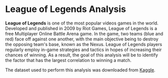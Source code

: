 # League of Legends Analysis

**League of Legends** is one of the most popular videos games in the world. Developed and published in 2009 by Riot Games, League of Legends is a free Multiplayer Online Battle Arena game. In the game, two teams (blue and red) face off against one another, with the main objective being to destroy the opposing team's base, known as the Nexus. League of Legends players regularly employ in-game strategies and tactics in hopes of increasing their chances of winning. As a result, the goal of this analysis will be to identify the factor that has the largest correlation to winning a match. 

The dataset used to perform this analysis was downloaded from [Kaggle](https://www.kaggle.com/datasets/bobbyscience/league-of-legends-diamond-ranked-games-10-min).

